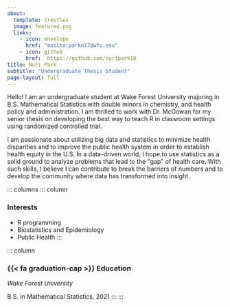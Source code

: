 ```yaml
---
about:
  template: trestles
  image: featured.png
  links:
    - icon: envelope
      href: "mailto:parkn17@wfu.edu"
    - icon: github
      href:  https://github.com/nuripark10
title: Nuri Park
subtitle: "Undergraduate Thesis Student"
page-layout: full
---
```


Hello! I am an undergraduate student at Wake Forest University majoring in B.S. Mathematical Statistics with double minors in chemistry, and health policy and administration. I am thrilled to work with Dr. McGowan for my senior thesis on developing the best way to teach R in classroom settings using randomized controlled trial.

I am passionate about utilizing big data and statistics to minimize health disparities and to improve the public health system in order to establish health equity in the U.S. In a data-driven world, I hope to use statistics as a solid ground to analyze problems that lead to the "gap" of health care. With such skills, I believe I can contribute to break the barriers of numbers and to develop the community where data has transformed into insight.

::: columns
::: column
### Interests

- R programming
- Biostatistics and Epidemiology
- Public Health
:::

::: column
### {{< fa graduation-cap >}} Education

*Wake Forest University*

B.S. in Mathematical Statistics, 2021
:::
:::
